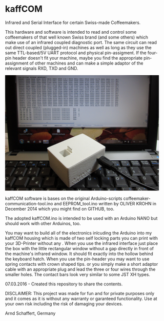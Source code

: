 # kaffCOM
Infrared and Serial Interface for certain Swiss-made Coffeemakers.

This hardware and software is intended to read and control some coffeemakers of that well known Swiss brand (and some others) which make use of an infrared coupled diagnostic port. The same circuit can read out direct coupled (plugged-in) machines as well as long as they use the same TTL-based/5V UART protocol and physical pin-assigment. If the four-pin header doesn't fit your machine, maybe you find the appropriate pin-assignment of other machines and can make a simple adaptor of the relevant signals RXD, TXD and GND.

![kaffCom-at-work](kaffCOM-im-Einsatz.JPG?raw=true "kaffCOM at Work!")

kaffCOM software is bases on the original Arduino-scripts coffeemaker-communication-tool.ino and EEPROM_tool.ino written by OLIVER KROHN in December 2014 which you might find on GITHUB, too. 

The adopted kaffCOM.ino is intended to be used with an Arduino NANO but should work with other Arduinos, too.

You may want to build all of the electronics inlcuding the Arduino into my kaffCOM housing which is made of two self locking parts you can print with your 3D-Printer without any . When you use the infrared interface just place the box with the little rectangular window without a gap directly in front of the machine's infrared window. It should fit exactly into the hollow behind the keyboard hatch. When you use the pin-header you may want to use spring contacts with crown shaped tips. or you simply make a short adaptor cable with an appropriate plug and lead the three or four wires through the smaller holes. The contact bars look very similar to some JST XH types.

07.03.2016 - Created this repository to share the contents.

DISCLAIMER: This project was made for fun and for private purposes only and it comes as it is without any warranty or garanteed functionality. Use at your own risk including the risk of damaging your devices.

Arnd Schaffert, Germany
